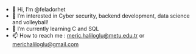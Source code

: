 - 👋 Hi, I’m @feladorhet
- 👀 I’m interested in Cyber security, backend development, data science and volleyball!
- 🌱 I’m currently learning C and SQL
- 📫 How to reach me : meric.haliloglu@metu.edu.tr or merichaliloglu@gmail.com

<!---
feladorhet/feladorhet is a ✨ special ✨ repository because its `README.md` (this file) appears on your GitHub profile.
You can click the Preview link to take a look at your changes.
--->
